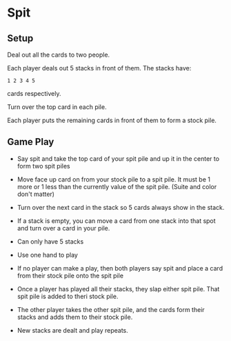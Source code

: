 # Spit

## Setup

Deal out all the cards to two people.

Each player deals out 5 stacks in front of them. The stacks have:

```
1 2 3 4 5
```

cards respectively.

Turn over the top card in each pile.

Each player puts the remaining cards in front of them to form a stock pile.

## Game Play

* Say spit and take the top card of your spit pile and up it in the center to form two spit piles

* Move face up card on from your stock pile to a spit pile. It must be
  1 more or 1 less than the currently value of the spit pile. (Suite and color don't matter)
  
* Turn over the next card in the stack so 5 cards always show in the stack.

* If a stack is empty, you can move a card from one stack into that
  spot and turn over a card in your pile.

* Can only have 5 stacks

* Use one hand to play

* If no player can make a play, then both players say spit and place a
  card from their stock pile onto the spit pile
  
  
* Once a player has played all their stacks, they slap either spit
  pile. That spit pile is added to theri stock pile.

* The other player takes the other spit pile, and the cards form their
  stacks and adds them to their stock pile.

* New stacks are dealt and play repeats.

